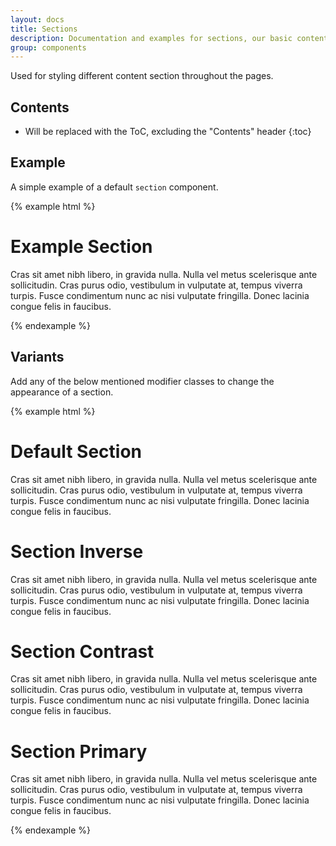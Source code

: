 ```yaml
---
layout: docs
title: Sections
description: Documentation and examples for sections, our basic content blocks.
group: components
---
```


Used for styling different content section throughout the pages.

## Contents

* Will be replaced with the ToC, excluding the "Contents" header
{:toc}

## Example

A simple example of a default `section` component.

{% example html %}
<div class="section">
  <div class="section-inner">
    <div class="section-header">
      <h1>Example Section</h1>
    </div>
    <div class="section-body">
      <p>Cras sit amet nibh libero, in gravida nulla. Nulla vel metus scelerisque ante sollicitudin. Cras purus odio, vestibulum in vulputate at, tempus viverra turpis. Fusce condimentum nunc ac nisi vulputate fringilla. Donec lacinia congue felis in faucibus.</p>
    </div>
  </div>
</div>
{% endexample %}

## Variants

Add any of the below mentioned modifier classes to change the appearance of a section.

{% example html %}
<div class="section">
  <div class="section-inner">
    <div class="section-header">
      <h1>Default Section</h1>
    </div>
    <div class="section-body">
      <p>Cras sit amet nibh libero, in gravida nulla. Nulla vel metus scelerisque ante sollicitudin. Cras purus odio, vestibulum in vulputate at, tempus viverra turpis. Fusce condimentum nunc ac nisi vulputate fringilla. Donec lacinia congue felis in faucibus.</p>
    </div>
  </div>
</div>

<div class="section section-inverse">
  <div class="section-inner">
    <div class="section-header">
      <h1>Section Inverse</h1>
    </div>
    <div class="section-body">
      <p>Cras sit amet nibh libero, in gravida nulla. Nulla vel metus scelerisque ante sollicitudin. Cras purus odio, vestibulum in vulputate at, tempus viverra turpis. Fusce condimentum nunc ac nisi vulputate fringilla. Donec lacinia congue felis in faucibus.</p>
    </div>
  </div>
</div>

<div class="section section-contrast">
  <div class="section-inner">
    <div class="section-header">
      <h1>Section Contrast</h1>
    </div>
    <div class="section-body">
      <p>Cras sit amet nibh libero, in gravida nulla. Nulla vel metus scelerisque ante sollicitudin. Cras purus odio, vestibulum in vulputate at, tempus viverra turpis. Fusce condimentum nunc ac nisi vulputate fringilla. Donec lacinia congue felis in faucibus.</p>
    </div>
  </div>
</div>

<div class="section section-primary">
  <div class="section-inner">
    <div class="section-header">
      <h1>Section Primary</h1>
    </div>
    <div class="section-body">
      <p>Cras sit amet nibh libero, in gravida nulla. Nulla vel metus scelerisque ante sollicitudin. Cras purus odio, vestibulum in vulputate at, tempus viverra turpis. Fusce condimentum nunc ac nisi vulputate fringilla. Donec lacinia congue felis in faucibus.</p>
    </div>
  </div>
</div>
{% endexample %}
